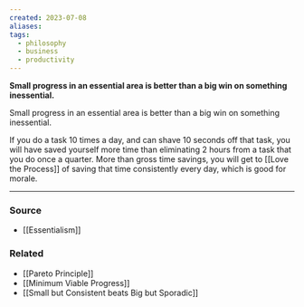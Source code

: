 ```yaml
---
created: 2023-07-08
aliases: 
tags:
  - philosophy
  - business
  - productivity
---
```

**Small progress in an essential area is better than a big win on something inessential.**

Small progress in an essential area is better than a big win on something inessential. 

If you do a task 10 times a day, and can shave 10 seconds off that task, you will have saved yourself more time than eliminating 2 hours from a task that you do once a quarter. More than gross time savings, you will get to [[Love the Process]] of saving that time consistently every day, which is good for morale.

****
### Source
- [[Essentialism]]

### Related
- [[Pareto Principle]]
- [[Minimum Viable Progress]]
- [[Small but Consistent beats Big but Sporadic]]